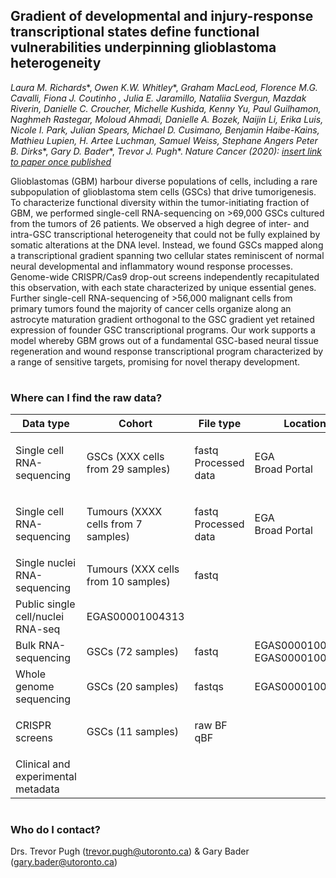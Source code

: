 ## Gradient of developmental and injury-response transcriptional states define functional vulnerabilities underpinning glioblastoma heterogeneity

*Laura M. Richards**, *Owen K.W. Whitley**, *Graham MacLeod, Florence M.G. Cavalli, Fiona J. Coutinho , Julia E. Jaramillo, Nataliia Svergun, Mazdak Riverin, Danielle C. Croucher, Michelle Kushida, Kenny Yu, Paul Guilhamon, Naghmeh Rastegar, Moloud Ahmadi, Danielle A. Bozek, Naijin Li, Erika Luis, Nicole I. Park, Julian Spears, Michael D. Cusimano, Benjamin Haibe-Kains, Mathieu Lupien, H. Artee Luchman, Samuel Weiss, Stephane Angers* *Peter B. Dirks**, *Gary D. Bader**, *Trevor J. Pugh**. *Nature Cancer (2020): [insert link to paper once published]()*


Glioblastomas (GBM) harbour diverse populations of cells, including a rare subpopulation of glioblastoma stem cells (GSCs) that drive tumorigenesis. To characterize functional diversity within the tumor-initiating fraction of GBM, we performed single-cell RNA-sequencing on >69,000 GSCs cultured from the tumors of 26 patients. We observed a high degree of inter- and intra-GSC transcriptional heterogeneity that could not be fully explained by somatic alterations at the DNA level. Instead, we found GSCs mapped along a transcriptional gradient spanning two cellular states reminiscent of normal neural developmental and inflammatory wound response processes. Genome-wide CRISPR/Cas9 drop-out screens independently recapitulated this observation, with each state characterized by unique essential genes. Further single-cell RNA-sequencing of >56,000 malignant cells from primary tumors found the majority of cancer cells organize along an astrocyte maturation gradient orthogonal to the GSC gradient yet retained expression of founder GSC transcriptional programs. Our work supports a model whereby GBM grows out of a fundamental GSC-based neural tissue regeneration and wound response transcriptional program characterized by a range of sensitive targets, promising for novel therapy development. 

#
### Where can I find the raw data?

| Data type | Cohort | File type | Location | 
| ----- | ----- |----- |----- |
| Single cell RNA-sequencing | GSCs (XXX cells from 29 samples) | <p>fastq<br>Processed data</p> | <p>EGA<br>Broad Portal</p> | 
| Single cell RNA-sequencing | Tumours (XXXX cells from 7 samples) | <p>fastq<br>Processed data</p> | <p>EGA<br>Broad Portal</p> |
| Single nuclei RNA-sequencing | Tumours (XXX cells from 10 samples) | fastq | 
| Public single cell/nuclei RNA-seq |EGAS00001004313|
| Bulk RNA-sequencing | GSCs (72 samples) | fastq | EGAS00001003070, EGAS00001004395 | 
| Whole genome sequencing | GSCs (20 samples) | fastqs | EGAS00001004395 | 
| CRISPR screens | GSCs (11 samples) | <p>raw BF<br>qBF</p>| 
| Clinical and experimental metadata | 
  
#
### Who do I contact?
Drs. Trevor Pugh (trevor.pugh@utoronto.ca) & Gary Bader (gary.bader@utoronto.ca)
   



